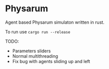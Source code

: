 # Physarum

Agent based Physarum simulaton written in rust.

To run use ```cargo run --release```

TODO:
  - Parameters sliders
  - Normal multithreading
  - Fix bug with agents sliding up and left
